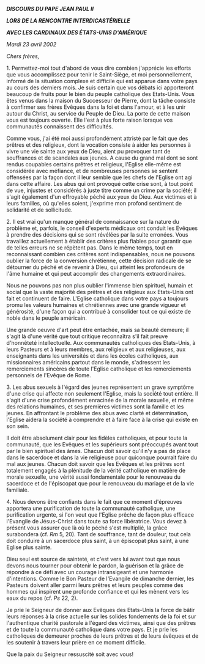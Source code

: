 ***DISCOURS DU PAPE JEAN PAUL II***

***LORS DE LA RENCONTRE INTERDICASTÉRIELLE***

***AVEC LES CARDINAUX DES ÉTATS-UNIS D'AMÉRIQUE***

*Mardi 23 avril 2002*

*Chers frères,*

1. Permettez-moi tout d'abord de vous dire combien j'apprécie les efforts que vous accomplissez pour tenir le Saint-Siège, et moi personnellement, informé de la situation complexe et difficile qui est apparue dans votre pays au cours des derniers mois. Je suis certain que vos débats ici apporteront beaucoup de fruits pour le bien du peuple catholique des Etats-Unis. Vous êtes venus dans la maison du Successeur de Pierre, dont la tâche consiste à confirmer ses frères Evêques dans la foi et dans l'amour, et à les unir autour du Christ, au service du Peuple de Dieu. La porte de cette maison vous est toujours ouverte. Elle l'est à plus forte raison lorsque vos communautés connaissent des difficultés.

Comme vous, j'ai été moi aussi profondément attristé par le fait que des prêtres et des religieux, dont la vocation consiste à aider les personnes à vivre une vie sainte aux yeux de Dieu, aient pu provoquer tant de souffrances et de scandales aux jeunes. A cause du grand mal dont se sont rendus coupables certains prêtres et religieux, l'Eglise elle-même est considérée avec méfiance, et de nombreuses personnes se sentent offensées par la façon dont il leur semble que les chefs de l'Eglise ont agi dans cette affaire. Les abus qui ont provoqué cette crise sont, à tout point de vue, injustes et considérés à juste titre comme un crime par la société; il s'agit également d'un effroyable péché aux yeux de Dieu. Aux victimes et à leurs familles, où qu'elles soient, j'exprime mon profond sentiment de solidarité et de sollicitude.

2. Il est vrai qu'un manque général de connaissance sur la nature du problème et, parfois, le conseil d'experts médicaux ont conduit les Evêques à prendre des décisions qui se sont révélées par la suite erronées. Vous travaillez actuellement à établir des critères plus fiables pour garantir que de telles erreurs ne se répètent pas. Dans le même temps, tout en reconnaissant combien ces critères sont indispensables, nous ne pouvons oublier la force de la conversion chrétienne, cette décision radicale de se détourner du péché et de revenir à Dieu, qui atteint les profondeurs de l'âme humaine et qui peut accomplir des changements extraordinaires.

Nous ne pouvons pas non plus oublier l'immense bien spirituel, humain et social que la vaste majorité des prêtres et des religieux aux Etats-Unis ont fait et continuent de faire. L'Eglise catholique dans votre pays a toujours promu les valeurs humaines et chrétiennes avec une grande vigueur et générosité, d'une façon qui a contribué à consolider tout ce qui existe de noble dans le peuple américain.

Une grande oeuvre d'art peut être entachée, mais sa beauté demeure; il s'agit là d'une vérité que tout critique reconnaîtra s'il fait preuve d'honnêteté intellectuelle. Aux communautés catholiques des Etats-Unis, à leurs Pasteurs et à leurs membres, aux religieux et aux religieuses, aux enseignants dans les universités et dans les écoles catholiques, aux missionnaires américains partout dans le monde, s'adressent les remerciements sincères de toute l'Eglise catholique et les remerciements personnels de l'Evêque de Rome.

3. Les abus sexuels à l'égard des jeunes représentent un grave symptôme d'une crise qui affecte non seulement l'Eglise, mais la société tout entière. Il s'agit d'une crise profondément enracinée de la morale sexuelle, et même des relations humaines, et ses premières victimes sont la famille et les jeunes. En affrontant le problème des abus avec clarté et détermination, l'Eglise aidera la société à comprendre et à faire face à la crise qui existe en son sein.

Il doit être absolument clair pour les fidèles catholiques, et pour toute la communauté, que les Evêques et les supérieurs sont préoccupés avant tout par le bien spirituel des âmes. Chacun doit savoir qu'il n'y a pas de place dans le sacerdoce et dans la vie religieuse pour quiconque pourrait faire du mal aux jeunes. Chacun doit savoir que les Evêques et les prêtres sont totalement engagés à la plénitude de la vérité catholique en matière de morale sexuelle, une vérité aussi fondamentale pour le renouveau du sacerdoce et de l'épiscopat que pour le renouveau du mariage et de la vie familiale.

4. Nous devons être confiants dans le fait que ce moment d'épreuves apportera une purification de toute la communauté catholique, une purification urgente, si l'on veut que l'Eglise prêche de façon plus efficace l'Evangile de Jésus-Christ dans toute sa force libératrice. Vous devez à présent vous assurer que là où le péché s'est multiplié, la grâce surabondera (cf. *Rm* 5, 20). Tant de souffrance, tant de douleur, tout cela doit conduire à un sacerdoce plus saint, à un épiscopat plus saint, à une Eglise plus sainte.

Dieu seul est source de sainteté, et c'est vers lui avant tout que nous devons nous tourner pour obtenir le pardon, la guérison et la grâce de répondre à ce défi avec un courage intransigeant et une harmonie d'intentions. Comme le Bon Pasteur de l'Evangile de dimanche dernier, les Pasteurs doivent aller parmi leurs prêtres et leurs peuples comme des hommes qui inspirent une profonde confiance et qui les mènent vers les eaux du repos (cf. *Ps* 22, 2).

Je prie le Seigneur de donner aux Evêques des Etats-Unis la force de bâtir leurs réponses à la crise actuelle sur les solides fondements de la foi et sur l'authentique charité pastorale à l'égard des victimes, ainsi que des prêtres et de toute la communauté catholique dans votre pays. Et je prie les catholiques de demeurer proches de leurs prêtres et de leurs évêques et de les soutenir à travers leur prière en ce moment difficile.

Que la paix du Seigneur ressuscité soit avec vous!